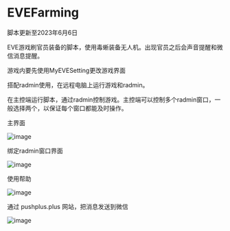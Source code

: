 # EVEFarming


脚本更新至2023年6月6日

EVE游戏刷官员装备的脚本，使用毒蜥装备无人机。出现官员之后会声音提醒和微信消息提醒。

游戏内要先使用MyEVESetting更改游戏界面

搭配radmin使用，在远程电脑上运行游戏和radmin。

在主控端运行脚本，通过radmin控制游戏。主控端可以控制多个radmin窗口，一般选择两个，以保证每个窗口都能及时操作。

主界面

![image](https://github.com/renrendoushikexuejia/EVEFarming/assets/114080693/577d624e-2afd-458c-89cf-c6e28608eabf)

绑定radmin窗口界面

![image](https://github.com/renrendoushikexuejia/EVEFarming/assets/114080693/f8b078b3-4c72-45e7-96e7-a0c45a03bfb1)

使用帮助

![image](https://github.com/renrendoushikexuejia/EVEFarming/assets/114080693/3df8169c-c18b-4875-bd09-d4f3c2a66980)


通过 pushplus.plus 网站，把消息发送到微信

![image](https://github.com/renrendoushikexuejia/EVEFarming/assets/114080693/09ed76d7-51a8-43f4-8035-87d578c96868)
